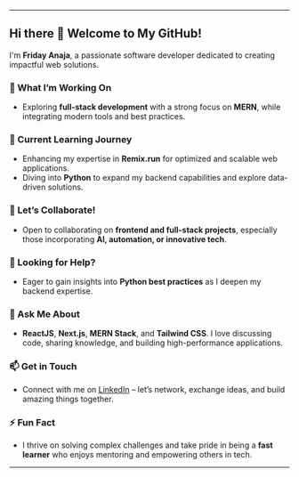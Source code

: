 
---

## Hi there 👋 Welcome to My GitHub!  

I'm **Friday Anaja**, a passionate software developer dedicated to creating impactful web solutions.  

### 🔭 What I’m Working On  
- Exploring **full-stack development** with a strong focus on **MERN**, while integrating modern tools and best practices.  

### 🌱 Current Learning Journey  
- Enhancing my expertise in **Remix.run** for optimized and scalable web applications.  
- Diving into **Python** to expand my backend capabilities and explore data-driven solutions.  

### 👯 Let’s Collaborate!  
- Open to collaborating on **frontend and full-stack projects**, especially those incorporating **AI, automation, or innovative tech**.  

### 🤔 Looking for Help?  
- Eager to gain insights into **Python best practices** as I deepen my backend expertise.  

### 💬 Ask Me About  
- **ReactJS**, **Next.js**, **MERN Stack**, and **Tailwind CSS**. I love discussing code, sharing knowledge, and building high-performance applications.  

### 📫 Get in Touch  
- Connect with me on [LinkedIn](https://www.linkedin.com/in/friday-anaja-dev) – let’s network, exchange ideas, and build amazing things together.  

### ⚡ Fun Fact  
- I thrive on solving complex challenges and take pride in being a **fast learner** who enjoys mentoring and empowering others in tech.  

---
